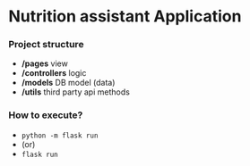 # Nutrition assistant Application

### Project structure

- **/pages** view
- **/controllers** logic
- **/models** DB model (data)
- **/utils** third party api methods

### How to execute?

- ```python -m flask run```  
- (or)  
- ```flask run```
